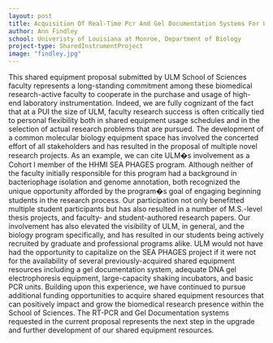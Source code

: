 ```yaml
---
layout: post
title: Acquisition Of Real-Time Pcr And Gel Documentation Systems For Ulm Biology
author: Ann Findley
school: Univeristy of Louisiana at Monroe, Department of Biology
project-type: SharedInstrumentProject
image: "findley.jpg"
---
```


<p>This shared equipment proposal submitted by ULM School of Sciences faculty represents a long-standing commitment among these biomedical research-active faculty to cooperate in the purchase and usage of high- end laboratory instrumentation. Indeed, we are fully cognizant of the fact that at a PUI the size of ULM, faculty research success is often critically tied to personal flexibility both in shared equipment usage schedules and in the selection of actual research problems that are pursued. The development of a common molecular biology equipment space has involved the concerted effort of all stakeholders and has resulted in the proposal of multiple novel research projects. As an example, we can cite ULM�s involvement as a Cohort I member of the HHMI SEA PHAGES program. Although neither of the faculty initially responsible for this program had a background in bacteriophage isolation and genome annotation, both recognized the unique opportunity afforded by the program�s goal of engaging beginning students in the research process. Our participation not only benefitted multiple student participants but has also resulted in a number of M.S.-level thesis projects, and faculty- and student-authored research papers. Our involvement has also elevated the visibility of ULM, in general, and the biology program specifically, and has resulted in our students being actively recruited by graduate and professional programs alike. ULM would not have had the opportunity to capitalize on the SEA PHAGES project if it were not for the availability of several previously-acquired shared equipment resources including a gel documentation system, adequate DNA gel electrophoresis equipment, large-capacity shaking incubators, and basic PCR units. Building upon this experience, we have continued to pursue additional funding opportunities to acquire shared equipment resources that can positively impact and grow the biomedical research presence within the School of Sciences. The RT-PCR and Gel Documentation systems requested in the current proposal represents the next step in the upgrade and further development of our shared equipment resources.</p>
